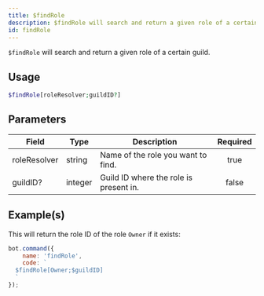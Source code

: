 ```yaml
---
title: $findRole
description: $findRole will search and return a given role of a certain guild.
id: findRole
---
```


`$findRole` will search and return a given role of a certain guild.

## Usage

```php
$findRole[roleResolver;guildID?]
```

## Parameters

| Field        | Type    | Description                            | Required |
| ------------ | ------- | -------------------------------------- | :------: |
| roleResolver | string  | Name of the role you want to find.     |   true   |
| guildID?     | integer | Guild ID where the role is present in. |  false   |

## Example(s)

This will return the role ID of the role `Owner` if it exists:

```javascript
bot.command({
    name: 'findRole',
    code: `
  $findRole[Owner;$guildID]
  `
});
```
